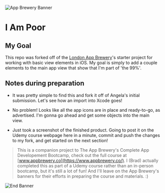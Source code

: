 
![App Brewery Banner](Documentation/AppBreweryBanner.png)

#  I Am Poor

## My Goal

This repo was forked off of the [London App Brewery](https://www.londonappbrewery.com/)'s starter project for working with basic view elements in iOS. My goal is simply to add a couple elements to the main app view that show that I'm part of 'the 99\%'.

## Notes during preparation

* It was pretty simple to find this and fork it off of Angela's initial submission. Let's see how an import into Xcode goes!

* No problem! Looks like all the app icons are in place and ready-to-go, as advertised. I'm gonna go ahead and get some objects into the main view.

* Just took a screenshot of the finished product. Going to post it on the Udemy course webpage here in a minute, commit and push the changes to my fork, and get started on the next section!

>This is a companion project to The App Brewery's Complete App Developement Bootcamp, check out the full course at [www.appbrewery.co](https://www.appbrewery.co/). I (Brad) actually completed this as part of a Udemy course rather than an in-person bootcamp, but it's still a lot of fun! And I'll leave on the App Brewery's banners for their efforts in preparing the course and materials. :)

![End Banner](Documentation/readme-end-banner.png)

